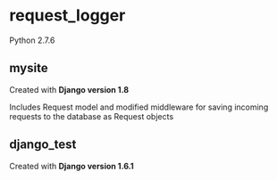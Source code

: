 # request_logger
Python 2.7.6  

## mysite
Created with **Django version 1.8**

Includes Request model and modified middleware for saving incoming requests to the database as Request objects

## django_test
Created with **Django version 1.6.1**
